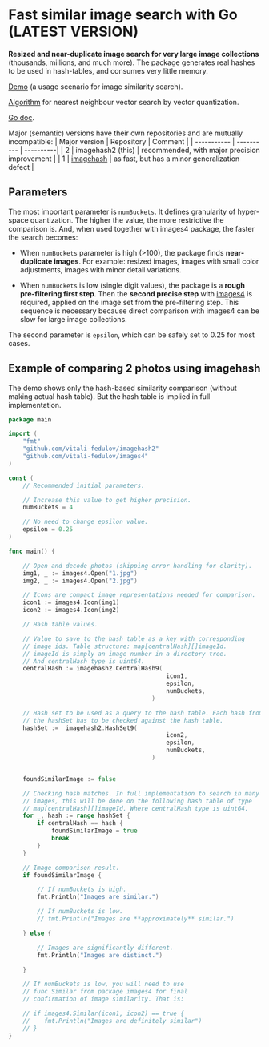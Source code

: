 # Fast similar image search with Go (LATEST VERSION)

**Resized and near-duplicate image search for very large image collections** (thousands, millions, and much more). The package generates real hashes to be used in hash-tables, and consumes very little memory.

[Demo](https://vitali-fedulov.github.io/similar.pictures/) (a usage scenario for image similarity search).

[Algorithm](https://vitali-fedulov.github.io/similar.pictures/algorithm-for-hashing-high-dimensional-float-vectors.html) for nearest neighbour vector search by vector quantization.

[Go doc](https://pkg.go.dev/github.com/vitali-fedulov/imagehash2).

Major (semantic) versions have their own repositories and are mutually incompatible:
| Major version | Repository | Comment |
| ----------- | ---------- | ----------|
| 2 | imagehash2 (this) | recommended, with major precision improvement |
| 1 | [imagehash](https://github.com/vitali-fedulov/imagehash) | as fast, but has a minor generalization defect |

## Parameters

The most important parameter is `numBuckets`. It defines granularity of hyper-space quantization. The higher the value, the more restrictive the comparison is. And, when used together with images4 package, the faster the search becomes:

* When `numBuckets` parameter is high (>100), the package finds **near-duplicate images**. For example: resized images, images with small color adjustments, images with minor detail variations.

* When `numBuckets` is low (single digit values), the package is a **rough pre-filtering first step**. Then the **second precise step** with [images4](https://github.com/vitali-fedulov/images4) is required, applied on the image set from the pre-filtering step. This sequence is necessary because direct comparison with images4 can be slow for large image collections.

The second parameter is `epsilon`, which can be safely set to 0.25 for most cases.

## Example of comparing 2 photos using imagehash

The demo shows only the hash-based similarity comparison (without making actual hash table). But the hash table is implied in full implementation.

```go
package main

import (
	"fmt"
	"github.com/vitali-fedulov/imagehash2"
	"github.com/vitali-fedulov/images4"
)

const (
	// Recommended initial parameters.

	// Increase this value to get higher precision.
	numBuckets = 4

	// No need to change epsilon value.
	epsilon = 0.25
)

func main() {

	// Open and decode photos (skipping error handling for clarity).
	img1, _ := images4.Open("1.jpg")
	img2, _ := images4.Open("2.jpg")

	// Icons are compact image representations needed for comparison.
	icon1 := images4.Icon(img1)
	icon2 := images4.Icon(img2)

	// Hash table values.

	// Value to save to the hash table as a key with corresponding
	// image ids. Table structure: map[centralHash][]imageId.
	// imageId is simply an image number in a directory tree.
	// And centralHash type is uint64.
	centralHash := imagehash2.CentralHash9(
											icon1,
											epsilon,
											numBuckets,
										)

	// Hash set to be used as a query to the hash table. Each hash from
	// the hashSet has to be checked against the hash table.
	hashSet :=	imagehash2.HashSet9(
											icon2,
											epsilon,
											numBuckets,
										)


	foundSimilarImage := false

	// Checking hash matches. In full implementation to search in many
	// images, this will be done on the following hash table of type
	// map[centralHash][]imageId. Where centralHash type is uint64.
	for _, hash := range hashSet {
		if centralHash == hash {
			foundSimilarImage = true
			break
		}
	}

	// Image comparison result.
	if foundSimilarImage {

		// If numBuckets is high.
		fmt.Println("Images are similar.")

		// If numBuckets is low.
		// fmt.Println("Images are **approximately** similar.")

	} else {

		// Images are significantly different.
		fmt.Println("Images are distinct.")

	}

	// If numBuckets is low, you will need to use
	// func Similar from package images4 for final
	// confirmation of image similarity. That is:

	// if images4.Similar(icon1, icon2) == true {
	//    fmt.Println("Images are definitely similar")
	// }
}
```
